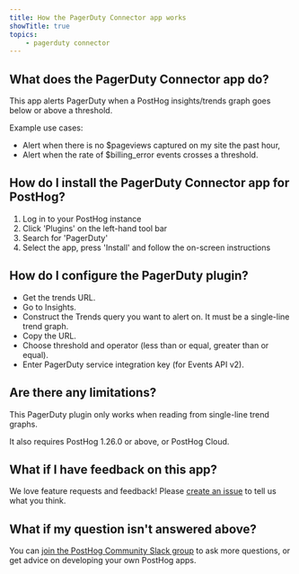 ```yaml
---
title: How the PagerDuty Connector app works
showTitle: true
topics:
    - pagerduty connector
---
```


## What does the PagerDuty Connector app do?

This app alerts PagerDuty when a PostHog insights/trends graph goes below or above a threshold.

Example use cases:
- Alert when there is no $pageviews captured on my site the past hour,
- Alert when the rate of $billing_error events crosses a threshold.

## How do I install the PagerDuty Connector app for PostHog?

1. Log in to your PostHog instance
2. Click 'Plugins' on the left-hand tool bar
3. Search for 'PagerDuty' 
4. Select the app, press 'Install' and follow the on-screen instructions

## How do I configure the PagerDuty plugin?

- Get the trends URL.
- Go to Insights.
- Construct the Trends query you want to alert on. It must be a single-line trend graph.
- Copy the URL.
- Choose threshold and operator (less than or equal, greater than or equal).
- Enter PagerDuty service integration key (for Events API v2).

## Are there any limitations?

This PagerDuty plugin only works when reading from single-line trend graphs.

It also requires PostHog 1.26.0 or above, or PostHog Cloud.

## What if I have feedback on this app?

We love feature requests and feedback! Please [create an issue](https://github.com/PostHog/posthog/issues/new?assignees=&labels=enhancement%2C+feature&template=feature_request.md) to tell us what you think. 

## What if my question isn't answered above?

You can [join the PostHog Community Slack group](/slack) to ask more questions, or get advice on developing your own PostHog apps.

